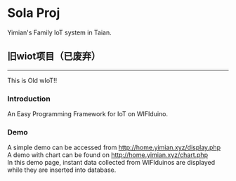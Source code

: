 # Sola Proj
Yimian's Family IoT system in Taian.

## 旧wiot项目（已废弃）
---------------------------------------------
This is Old wIoT!!

### Introduction
An Easy Programming Framework for IoT on WIFIduino.<br/>

### Demo
A simple demo can be accessed from http://home.yimian.xyz/display.php</br>
A demo with chart can be found on http://home.yimian.xyz/chart.php</br>
In this demo page, instant data collected from WIFIduinos are displayed while they are inserted into database.</br>
